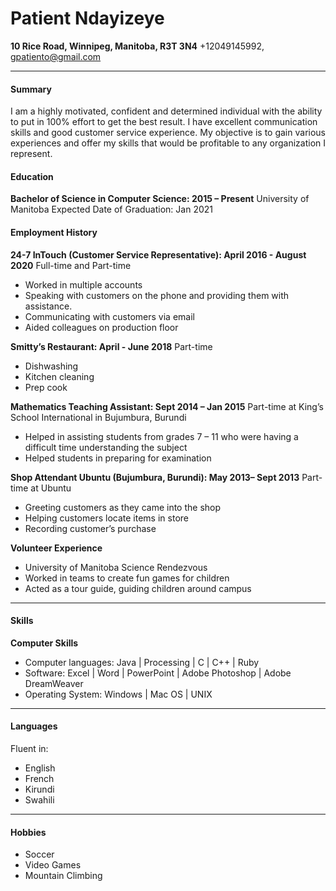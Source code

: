 # Patient Ndayizeye
**10 Rice Road, Winnipeg, Manitoba, R3T 3N4**
+12049145992, gpatiento@gmail.com

------------------------------------------------
#### Summary
 I am a highly motivated, confident and determined individual with the ability to put in 100% effort to get the best result. I have excellent communication skills and good customer service experience. My objective is to gain various experiences and offer my skills that would be profitable to any organization I represent.

 #### Education
 **Bachelor of Science in Computer Science: 2015 – Present**
University of Manitoba
Expected Date of Graduation: Jan 2021

#### Employment History

**24-7 InTouch (Customer Service Representative): April 2016 - August 2020**
Full-time and Part-time
- Worked in multiple accounts  
- Speaking with customers on the phone and providing them with assistance.
- Communicating with customers via email
- Aided colleagues on production floor

**Smitty’s Restaurant: April - June 2018**
Part-time
- Dishwashing
- Kitchen cleaning
- Prep cook

**Mathematics Teaching Assistant: Sept 2014 – Jan 2015**
Part-time at King’s School International in Bujumbura, Burundi

- Helped in assisting students from grades 7 – 11 who were having a difficult time understanding the subject
- Helped students in preparing for examination

**Shop Attendant Ubuntu (Bujumbura, Burundi): May 2013– Sept 2013**
Part-time at Ubuntu

- Greeting customers as they came into the shop
- Helping customers locate items in store
- Recording customer’s purchase

**Volunteer Experience**
- University of Manitoba Science Rendezvous
- Worked in teams to create fun games for children
- Acted as a tour guide, guiding children around campus
--------------------------------------------------------------------
#### Skills

**Computer Skills**

- Computer languages: Java | Processing | C | C++ | Ruby
- Software: Excel | Word | PowerPoint | Adobe Photoshop | Adobe DreamWeaver
- Operating System: Windows | Mac OS | UNIX

----------------------------------------

#### Languages
Fluent in:
- English
- French
- Kirundi
- Swahili

----------------------------------------
#### Hobbies
- Soccer
- Video Games
- Mountain Climbing

